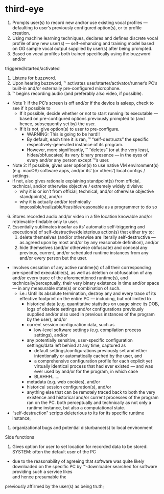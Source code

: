 # third-eye

1. Prompts user(s) to record new and/or use existing vocal profiles — defaulting to user’s previously configured option(s), or to profile creation.
2. Using machine learning techniques, declares and defines discrete vocal profile of any new user(s) — self-enhancing and training model based on OG sample vocal output supplied by user(s) after being prompted. 
3. Based on vocal profiles both trained specifically using the buzzword and/or 

triggered/started/activated 
1. Listens for buzzword. 
2. Upon hearing buzzword, ™️ activates user/starter/activator/runner’s PC’s built-in and/or externally pre-configured microphone.
3. ™️ begins recording audio (and preferably also video, if possible).
- Note 1: If the PC’s screen is off and/or if the device is asleep, check to see if it possible to
    - If it possible, decide whether or not to start running its executable — based on pre-configured options previously prompted to (and hence, subsequently set by) the user. 
    - If it is not, give option(s) to user to pre-configure.
        - WARNING: This is going to be hard!! 
        - By default, each time it is ran, ™️ “self-destructs” the specific respectively-generated instance of its program.
        - However, more significantly, ™️ “deletes” (or at the very least, hides/obfuscates) its very binary presence — in the eyes of every and/or any person except ™️’s user.
- Note 2: If possible, gives user option(s) to use native VM environment(s) (e.g. macOS) software apps, and/or its’ (or others’) local configs / settings.
- if not, also gives rationale explaining standpoint(s) from official, technical, and/or otherwise objective / extremely widely divisive: 
    - why it is or isn’t from official, technical, and/or otherwise objective standpoint(s), and/or 
    - why it is actually and/or technically impossible/realizable/feasible/reasonable
 as a programmer to do so  
6. Stores recorded audio and/or video in a file location knowable and/or retrievable-findable only to user. 
7. Essentially sublimates insofar as its’ automatic self-triggering and execution(s) of self-destructive/deleterious action(s) that either try to:
    1. delete themselves (and/or otherwise are literally self-destructive — as agreed upon by most and/or by any reasonable definition), and/or 
    2. hide themselves (and/or otherwise obfuscate)
        and conceal any previous, current, and/or  scheduled runtime instances from any and/or every person but the user.
- Involves cessation of any active runtime(s) of all their corresponding pre-specified executable(s), as well as deletion or obfuscation of any and/or every trace of the aforementioned runtime(s), and technically/perceptually, their very binary existence in time and/or space — in any measurable state(s) or combination of such. 
    - i.e.: Until its absolute termination, destroy any and every trace of its effective footprint on the entire PC — including, but not limited to
        - historical data (e.g. quantitative statistics on usage since its DOB, logs of obsolete settings and/or configurations previously supplied and/or also used in previous instances of the program by the user), and/or 
        - current session configuration data, such as 
            - low-level software settings (e.g. compilation process settings), and/or
        - any potentially sensitive, user-specific configuration settings/data left behind at any time, captured as 
            - default settings/configurations previously set and either intentionally or automatically cached by the user, and 
            - a comprehensive configuration profile for each explicit yet virtually identical process that had ever existed — and was ever used by and/or for the program, in which case 
            - BLAHHH……
        - metadata (e.g. web cookies), and/or
        - historical session configuration(s), and/or
        - anything else that can be remotely traced back to both the very existence and historical and/or current processes of the program ran on the PC. 
             both perceptually and technically as not only a runtime instance, but also a computational state. 
- “self-destruction” scripts deleterious to its for its specific runtime instance, 

1. organizational bugs and potential disturbance(s) to local environment

Side functions
1. Gives option for user to set location for recorded data to be stored.
SYSTEM:
often the default user of the PC 
- due to the reasonability of agreeing that software was quite likely downloaded on the specific PC by ™️-downloader searched for software providing such a service likes  
 and hence presumable the 

previously affirmed by the user(s) as being truth; 
